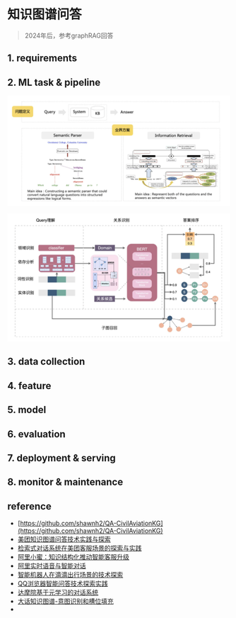 # 知识图谱问答
> 2024年后，参考graphRAG回答

## 1. requirements


## 2. ML task & pipeline

![](../../.github/assets/03ml-qa-kbqa.png)

![](../../.github/assets/03ml-qa-kbqa2.png)


## 3. data collection


## 4. feature


## 5. model


## 6. evaluation


## 7. deployment & serving


## 8. monitor & maintenance


## reference
- [https://github.com/shawnh2/QA-CivilAviationKG](https://github.com/shawnh2/QA-CivilAviationKG)
- [美团知识图谱问答技术实践与探索](https://tech.meituan.com/2021/11/03/knowledge-based-question-answering-in-meituan.html)
- [检索式对话系统在美团客服场景的探索与实践](https://tech.meituan.com/2022/11/03/retrieval-based-dialogue-system.html)
- [阿里小蜜：知识结构化推动智能客服升级](https://mp.weixin.qq.com/s/x9CkAyLKgLj7E7K1F2Q6iA)
- [阿里实时语音与智能对话](https://mp.weixin.qq.com/s/scvTTqApSr8SbCKRlUoz-g)
- [智能机器人在滴滴出行场景的技术探索](https://mp.weixin.qq.com/s/MSy8OHzR3avObmOq9uSSFQ)
- [QQ浏览器智能问答技术探索实践](https://mp.weixin.qq.com/s/nN0aSXQN_IyjIJ1mRT5s3w)
- [达摩院基于元学习的对话系统](https://mp.weixin.qq.com/s/Ji_-hTe5vwpnyu-whj3PXg)
- [大话知识图谱-意图识别和槽位填充](https://zhuanlan.zhihu.com/p/165963264)
- 